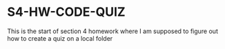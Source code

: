 # S4-HW-CODE-QUIZ
This is the start of section 4 homework where I am supposed to figure out how to create a quiz on a local folder

